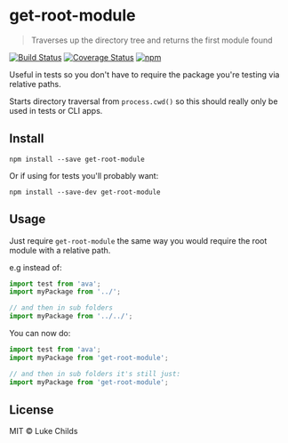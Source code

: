 # get-root-module

> Traverses up the directory tree and returns the first module found

[![Build Status](https://travis-ci.org/lukechilds/get-root-module.svg?branch=master)](https://travis-ci.org/lukechilds/get-root-module)
[![Coverage Status](https://coveralls.io/repos/github/lukechilds/get-root-module/badge.svg?branch=master)](https://coveralls.io/github/lukechilds/get-root-module?branch=master)
[![npm](https://img.shields.io/npm/v/get-root-module.svg)](https://www.npmjs.com/package/get-root-module)

Useful in tests so you don't have to require the package you're testing via relative paths.

Starts directory traversal from `process.cwd()` so this should really only be used in tests or CLI apps.

## Install

```shell
npm install --save get-root-module
```

Or if using for tests you'll probably want:

```shell
npm install --save-dev get-root-module
```

## Usage

Just require `get-root-module` the same way you would require the root module with a relative path.

e.g instead of:

```js
import test from 'ava';
import myPackage from '../';

// and then in sub folders
import myPackage from '../../';
```

You can now do:

```js
import test from 'ava';
import myPackage from 'get-root-module';

// and then in sub folders it's still just:
import myPackage from 'get-root-module';
```

## License

MIT © Luke Childs
